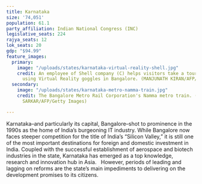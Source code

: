 ```yaml
---
title: Karnataka
size: '74,051'
population: 61.1
party_affiliation: Indian National Congress (INC)
legislative_seats: 224
rajya_seats: 12
lok_seats: 20
gdp: "$94.99"
feature_images:
  primary:
    image: "/uploads/states/karnataka-virtual-reality-shell.jpg"
    credit: An employee of Shell company (C) helps visitors take a tour of Shell refineries
      using Virtual Reality goggles in Bangalore. (MANJUNATH KIRAN/AFP/Getty Images)
  secondary:
    image: "/uploads/states/karnataka-metro-namma-train.jpg"
    credit: The Bangalore Metro Rail Corporation's Namma metro train. (DIBYANGSHU
      SARKAR/AFP/Getty Images)

---
```

Karnataka–and particularly its capital, Bangalore–shot to prominence in the 1990s as the home of India’s burgeoning IT industry. While Bangalore now faces steeper competition for the title of India’s “Silicon Valley,” it is still one of the most important destinations for foreign and domestic investment in India. Coupled with the successful establishment of aerospace and biotech industries in the state, Karnataka has emerged as a top knowledge, research and innovation hub in Asia.   However, periods of leading and lagging on reforms are the state’s main impediments to delivering on the development promises to its citizens.  